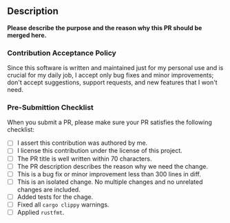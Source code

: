 <!--

  Dear contributors:

  Please fill the description and the checklist below
  before submitting PR, thanks a lot :)

-->

## Description

**Please describe the purpose and the reason why this PR should be merged here.**

### Contribution Acceptance Policy

Since this software is written and maintained just for my personal use and is crucial for my daily job, I accept only bug fixes and minor improvements; don't accept suggestions, support requests, and new features that I won't need.

### Pre-Submittion Checklist

When you submit a PR, please make sure your PR satisfies the following checklist:

- [ ] I assert this contribution was authored by me.
- [ ] I license this contribution under the license of this project.
- [ ] The PR title is well written within 70 characters.
- [ ] The PR description describes the reason why we need the change.
- [ ] This is a bug fix or minor improvement less than 300 lines in diff.
- [ ] This is an isolated change. No multiple changes and no unrelated changes are included.
- [ ] Added tests for the chage.
- [ ] Fixed all `cargo clippy` warnings.
- [ ] Applied `rustfmt`.
